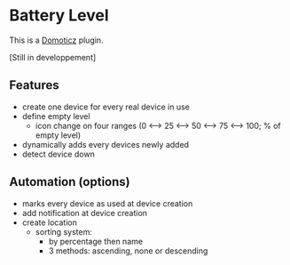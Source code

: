 # Battery Level

This is a [Domoticz](https://www.domoticz.com/) plugin.

[Still in developpement]

## Features

* create one device for every real device in use
* define empty level
  * icon change on four ranges (0 <--> 25 <--> 50 <--> 75 <--> 100; % of empty level)
* dynamically adds every devices newly added
* detect device down

## Automation (options)

* marks every device as used at device creation
* add notification at device creation
* create location
  * sorting system:
    * by percentage then name
    * 3 methods: ascending, none or descending
